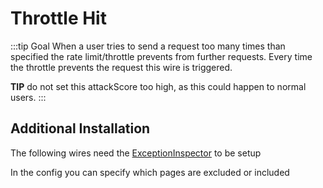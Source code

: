 # Throttle Hit
:::tip Goal
When a user tries to send a request too many times than specified the rate limit/throttle prevents from further requests.
Every time the throttle prevents the request this wire is triggered.

**TIP** do not set this attackScore too high, as this could happen to normal users.
:::

## Additional Installation
The following wires need the [ExceptionInspector](../../advanced/setup/exceptions) to be setup

In the config you can specify which pages are excluded or included
